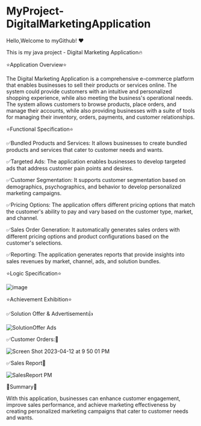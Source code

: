 # MyProject-DigitalMarketingApplication
Hello,Welcome to myGithub!	:heart: 

This is my java project - Digital Marketing Application🔥


⭐Application Overview⭐

The Digital Marketing Application is a comprehensive e-commerce platform that enables businesses to sell their products or services online. The system could provide customers with an intuitive and personalized shopping experience, while also meeting the business's operational needs. The system  allows customers to browse products, place orders, and manage their accounts, while also providing businesses with a suite of tools for managing their inventory, orders, payments, and customer relationships.

  

⭐Functional Specification⭐

:white_check_mark:Bundled Products and Services: It allows businesses to create bundled products and services that cater to customer needs and wants.


:white_check_mark:Targeted Ads: The application enables businesses to develop targeted ads that address customer pain points and desires.

:white_check_mark:Customer Segmentation: It supports customer segmentation based on demographics, psychographics, and behavior to develop personalized marketing campaigns.

:white_check_mark:Pricing Options: The application offers different pricing options that match the customer's ability to pay and vary based on the customer type, market, and channel.


:white_check_mark:Sales Order Generation: It automatically generates sales orders with different pricing options and product configurations based on the customer's selections.

:white_check_mark:Reporting: The application generates reports that provide insights into sales revenues by market, channel, ads, and solution bundles.




⭐Logic Specification⭐

![image](https://user-images.githubusercontent.com/130510998/231653709-c4cbef64-0033-491a-93f2-06f3988b89f1.png)

⭐Achievement Exhibition⭐

:white_check_mark:Solution Offer & Advertisement:thumbsup:

![SolutionOffer Ads](https://user-images.githubusercontent.com/130510998/231655522-e6e57494-3bf8-48ff-8bd5-840c97853471.png)












:white_check_mark:Customer Orders::nail_care:


![Screen Shot 2023-04-12 at 9 50 01 PM](https://user-images.githubusercontent.com/130510998/231656580-41fa9306-d201-48ba-8d63-41967dc3c44b.png)


























:white_check_mark:Sales Report:partying_face:


![SalesReport PM](https://user-images.githubusercontent.com/130510998/231656110-7a1faf05-6ecc-474e-a52e-b047e53c0457.png)



:hugs:Summary:dizzy:

With this application, businesses can enhance customer engagement, improve sales performance, and achieve marketing effectiveness by creating personalized marketing campaigns that cater to customer needs and wants.










